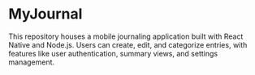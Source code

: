 # MyJournal
This repository houses a mobile journaling application built with React Native and Node.js. Users can create, edit, and categorize entries, with features like user authentication, summary views, and settings management.
